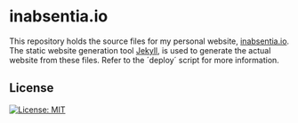 # inabsentia.io

This repository holds the source files for my personal website, [inabsentia.io](https://inabsentia.io). The static website generation tool [Jekyll](https://jekyllrb.com), is used to generate the actual website from these files. Refer to the ´deploy´ script for more information.

## License 
[![License: MIT](https://img.shields.io/badge/License-MIT-yellow.svg)](LICENSE.md)
